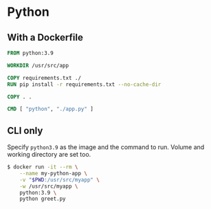 # Python


## With a Dockerfile

```Dockerfile
FROM python:3.9

WORKDIR /usr/src/app

COPY requirements.txt ./
RUN pip install -r requirements.txt --no-cache-dir 

COPY . .

CMD [ "python", "./app.py" ]
```


## CLI only

Specify `python3.9` as the image and the command to run. Volume and working directory are set too.

```sh
$ docker run -it --rm \
    --name my-python-app \
    -v "$PWD:/usr/src/myapp" \
    -w /usr/src/myapp \
    python:3.9 \
    python greet.py
```
